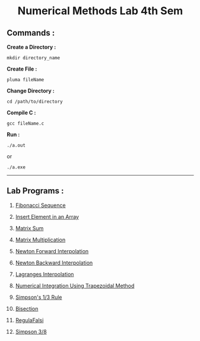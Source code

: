 <div align="center">
 <h1> Numerical Methods Lab 4th Sem </h1>
</div>

## **Commands :**

**Create a Directory :**

```
mkdir directory_name
```

**Create File :**

```
pluma fileName
```

**Change Directory :**

```
cd /path/to/directory
```

**Compile C :**

```
gcc fileName.c
```

**Run :**

```
./a.out
```

or

```
./a.exe
```

---

## Lab Programs :
1. [Fibonacci Sequence](https://github.com/Soumojitshome2023/Numerical-Methods-Lab-4th-Sem/blob/main/01_Fibonacci_Sequence.c)

2. [Insert Element in an Array](https://github.com/Soumojitshome2023/Numerical-Methods-Lab-4th-Sem/blob/main/02_Insert_Element_Array.c)

3. [Matrix Sum](https://github.com/Soumojitshome2023/Numerical-Methods-Lab-4th-Sem/blob/main/03_Matrix_Sum.c)

4. [Matrix Multiplication](https://github.com/Soumojitshome2023/Numerical-Methods-Lab-4th-Sem/blob/main/04_Matrix_Multiplication.c)

5. [Newton Forward Interpolation](https://github.com/Soumojitshome2023/Numerical-Methods-Lab-4th-Sem/blob/main/05_Newton_Forward_Interpolation.c)

6. [Newton Backward Interpolation](https://github.com/Soumojitshome2023/Numerical-Methods-Lab-4th-Sem/blob/main/06_Newton_Backward_Interpolation.c)

7. [Lagranges Interpolation](https://github.com/Soumojitshome2023/Numerical-Methods-Lab-4th-Sem/blob/main/07_Lagranges_Interpolation.c)

8. [Numerical Integration Using Trapezoidal Method](https://github.com/Soumojitshome2023/Numerical-Methods-Lab-4th-Sem/blob/main/08_Numerical_Integration_Trapezoidal_Method.c)

9. [Simpson's 1/3 Rule](https://github.com/Soumojitshome2023/Numerical-Methods-Lab-4th-Sem/blob/main/09_Simpsons_1_3_Rule.c)

10. [Bisection](https://github.com/Soumojitshome2023/Numerical-Methods-Lab-4th-Sem/blob/main/10_Bisection.c)

11. [RegulaFalsi](https://github.com/Soumojitshome2023/Numerical-Methods-Lab-4th-Sem/blob/main/11_RegulaFalsi.c)

12. [Simpson 3/8](https://github.com/Soumojitshome2023/Numerical-Methods-Lab-4th-Sem/blob/main/12_Simpson_3_8.c)

